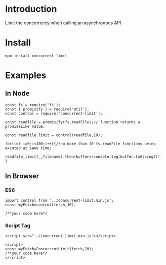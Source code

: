 # Introduction
Limit the concurrency when calling an asynchronous API
# Install
```
npm install concurrent-limit
```

# Examples
## In Node
```
const fs = require('fs');
const { promisify } = require('util');
const control = require('concurrent-limit'); 

const readfile = promisify(fs.readFile);// function returns a promiseLike value.

const readfile_limit = control(readfile,10);

for(let i=0;i<100;i++){//no more than 10 fs.readFile functions being excuted at same time;
    readfile_limit(__filename).then(buffer=>console.log(buffer.toString()));
}

```
## In Browser
### ES6
```
import control from '../concurrent-limit.min.js';
const myFetch=control(fetch,10);

/**your code here*/
```
### Script Tag
```
<script scr="../concurrent-limit.min.js"></script>

<script>
const myFetch=ConcurrentLimit(fetch,10);
/**your code here*/
</script>
```
